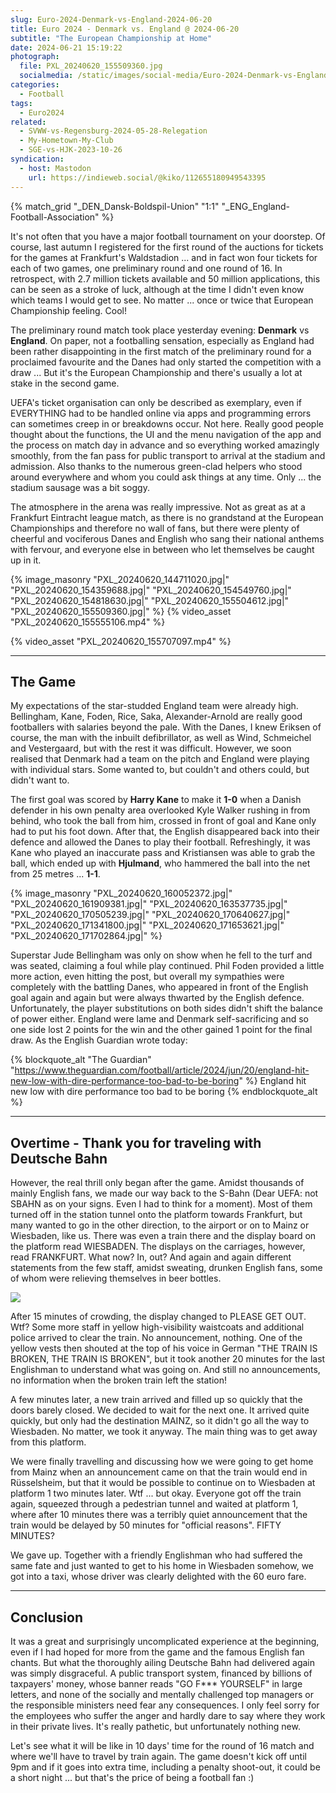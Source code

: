 ```yaml
---
slug: Euro-2024-Denmark-vs-England-2024-06-20
title: Euro 2024 - Denmark vs. England @ 2024-06-20
subtitle: "The European Championship at Home"
date: 2024-06-21 15:19:22
photograph:
  file: PXL_20240620_155509360.jpg
  socialmedia: /static/images/social-media/Euro-2024-Denmark-vs-England-2024-06-20.png
categories:
  - Football
tags:
  - Euro2024
related:
  - SVWW-vs-Regensburg-2024-05-28-Relegation
  - My-Hometown-My-Club
  - SGE-vs-HJK-2023-10-26
syndication:
  - host: Mastodon
    url: https://indieweb.social/@kiko/112655180949543395
---
```


{% match_grid "_DEN_Dansk-Boldspil-Union" "1:1" "_ENG_England-Football-Association" %}

It's not often that you have a major football tournament on your doorstep. Of course, last autumn I registered for the first round of the auctions for tickets for the games at Frankfurt's Waldstadion ... and in fact won four tickets for each of two games, one preliminary round and one round of 16. In retrospect, with 2.7 million tickets available and 50 million applications, this can be seen as a stroke of luck, although at the time I didn't even know which teams I would get to see. No matter ... once or twice that European Championship feeling. Cool!

The preliminary round match took place yesterday evening: **Denmark** vs **England**. On paper, not a footballing sensation, especially as England had been rather disappointing in the first match of the preliminary round for a proclaimed favourite and the Danes had only started the competition with a draw ... But it's the European Championship and there's usually a lot at stake in the second game.

<!-- more -->

UEFA's ticket organisation can only be described as exemplary, even if EVERYTHING had to be handled online via apps and programming errors can sometimes creep in or breakdowns occur. Not here. Really good people thought about the functions, the UI and the menu navigation of the app and the process on match day in advance and so everything worked amazingly smoothly, from the fan pass for public transport to arrival at the stadium and admission. Also thanks to the numerous green-clad helpers who stood around everywhere and whom you could ask things at any time. Only ... the stadium sausage was a bit soggy.

The atmosphere in the arena was really impressive. Not as great as at a Frankfurt Eintracht league match, as there is no grandstand at the European Championships and therefore no wall of fans, but there were plenty of cheerful and vociferous Danes and English who sang their national anthems with fervour, and everyone else in between who let themselves be caught up in it.

{% image_masonry
  "PXL_20240620_144711020.jpg|"
  "PXL_20240620_154359688.jpg|"
  "PXL_20240620_154549760.jpg|"
  "PXL_20240620_154818630.jpg|"
  "PXL_20240620_155504612.jpg|"
  "PXL_20240620_155509360.jpg|"
%}
{% video_asset "PXL_20240620_155555106.mp4" %}

{% video_asset "PXL_20240620_155707097.mp4" %}

---

## The Game

My expectations of the star-studded England team were already high. Bellingham, Kane, Foden, Rice, Saka, Alexander-Arnold are really good footballers with salaries beyond the pale. With the Danes, I knew Eriksen of course, the man with the inbuilt defibrillator, as well as Wind, Schmeichel and Vestergaard, but with the rest it was difficult. However, we soon realised that Denmark had a team on the pitch and England were playing with individual stars. Some wanted to, but couldn't and others could, but didn't want to.

The first goal was scored by **Harry Kane** to make it **1-0** when a Danish defender in his own penalty area overlooked Kyle Walker rushing in from behind, who took the ball from him, crossed in front of goal and Kane only had to put his foot down. After that, the English disappeared back into their defence and allowed the Danes to play their football. Refreshingly, it was Kane who played an inaccurate pass and Kristiansen was able to grab the ball, which ended up with **Hjulmand**, who hammered the ball into the net from 25 metres ... **1-1**.

{% image_masonry
  "PXL_20240620_160052372.jpg|"
  "PXL_20240620_161909381.jpg|"
  "PXL_20240620_163537735.jpg|"
  "PXL_20240620_170505239.jpg|"
  "PXL_20240620_170640627.jpg|"
  "PXL_20240620_171341800.jpg|"
  "PXL_20240620_171653621.jpg|"
  "PXL_20240620_171702864.jpg|"
%}

Superstar Jude Bellingham was only on show when he fell to the turf and was seated, claiming a foul while play continued. Phil Foden provided a little more action, even hitting the post, but overall my sympathies were completely with the battling Danes, who appeared in front of the English goal again and again but were always thwarted by the English defence. Unfortunately, the player substitutions on both sides didn't shift the balance of power either. England were lame and Denmark self-sacrificing and so one side lost 2 points for the win and the other gained 1 point for the final draw. As the English Guardian wrote today:

{% blockquote_alt "The Guardian" "https://www.theguardian.com/football/article/2024/jun/20/england-hit-new-low-with-dire-performance-too-bad-to-be-boring" %}
England hit new low with dire performance too bad to be boring
{% endblockquote_alt %}

---

## Overtime - Thank you for traveling with Deutsche Bahn

However, the real thrill only began after the game. Amidst thousands of mainly English fans, we made our way back to the S-Bahn (Dear UEFA: not SBAHN as on your signs. Even I had to think for a moment). Most of them turned off in the station tunnel onto the platform towards Frankfurt, but many wanted to go in the other direction, to the airport or on to Mainz or Wiesbaden, like us. There was even a train there and the display board on the platform read WIESBADEN. The displays on the carriages, however, read FRANKFURT. What now? In, out? And again and again different statements from the few staff, amidst sweating, drunken English fans, some of whom were relieving themselves in beer bottles. 

![](PXL_20240620_183004703.jpg)

After 15 minutes of crowding, the display changed to PLEASE GET OUT. Wtf? Some more staff in yellow high-visibility waistcoats and additional police arrived to clear the train. No announcement, nothing. One of the yellow vests then shouted at the top of his voice in German "THE TRAIN IS BROKEN, THE TRAIN IS BROKEN", but it took another 20 minutes for the last Englishman to understand what was going on. And still no announcements, no information when the broken train left the station!

A few minutes later, a new train arrived and filled up so quickly that the doors barely closed. We decided to wait for the next one. It arrived quite quickly, but only had the destination MAINZ, so it didn't go all the way to Wiesbaden. No matter, we took it anyway. The main thing was to get away from this platform.

We were finally travelling and discussing how we were going to get home from Mainz when an announcement came on that the train would end in Rüsselsheim, but that it would be possible to continue on to Wiesbaden at platform 1 two minutes later. Wtf ... but okay. Everyone got off the train again, squeezed through a pedestrian tunnel and waited at platform 1, where after 10 minutes there was a terribly quiet announcement that the train would be delayed by 50 minutes for "official reasons". FIFTY MINUTES?

We gave up. Together with a friendly Englishman who had suffered the same fate and just wanted to get to his home in Wiesbaden somehow, we got into a taxi, whose driver was clearly delighted with the 60 euro fare.

---

## Conclusion

It was a great and surprisingly uncomplicated experience at the beginning, even if I had hoped for more from the game and the famous English fan chants. But what the thoroughly ailing Deutsche Bahn had delivered again was simply disgraceful. A public transport system, financed by billions of taxpayers' money, whose banner reads "GO F*** YOURSELF" in large letters, and none of the socially and mentally challenged top managers or the responsible ministers need fear any consequences. I only feel sorry for the employees who suffer the anger and hardly dare to say where they work in their private lives. It's really pathetic, but unfortunately nothing new.

Let's see what it will be like in 10 days' time for the round of 16 match and where we'll have to travel by train again. The game doesn't kick off until 9pm and if it goes into extra time, including a penalty shoot-out, it could be a short night ... but that's the price of being a football fan :)
